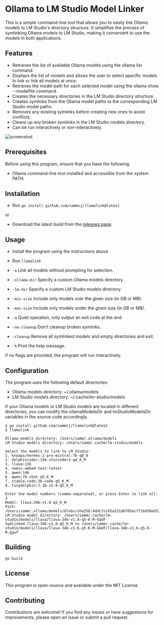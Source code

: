 # Ollama to LM Studio Model Linker

This is a simple command-line tool that allows you to easily link Ollama models to LM Studio's directory structure. It simplifies the process of symlinking Ollama models to LM Studio, making it convenient to use the models in both applications.

## Features

- Retrieves the list of available Ollama models using the ollama list command.
- Displays the list of models and allows the user to select specific models to link or link all models at once.
- Retrieves the model path for each selected model using the ollama show --modelfile command.
- Creates the necessary directories in the LM Studio directory structure.
- Creates symlinks from the Ollama model paths to the corresponding LM Studio model paths.
- Removes any existing symlinks before creating new ones to avoid conflicts.
- Cleans up any broken symlinks in the LM Studio models directory.
- Can be run interactively or non-interactively.

![screenshot](https://github.com/sammcj/llamalink/assets/862951/0131f98a-9940-434b-abcf-2594ab09709c)

## Prerequisites

Before using this program, ensure that you have the following:

- Ollama command-line tool installed and accessible from the system PATH.

## Installation

- Run `go install github.com/sammcj/llamalink@latest`

or

- Download the latest build from the [releases page](https://github.com/sammcj/llamalink/releases).

## Usage

- Install the program using the instructions above.
- Run `llamalink`

- `-a` Link all models without prompting for selection.
- `-ollama-dir` Specify a custom Ollama models directory.
- `-lm-dir` Specify a custom LM Studio models directory.
- `-min-size` Include only models over the given size (in GB or MB).
- `-max-size` Include only models under the given size (in GB or MB).
- `-q` Quiet operation, only output an exit code at the end.
- `-no-cleanup` Don't cleanup broken symlinks.
- `-cleanup` Remove all symlinked models and empty directories and exit.
- `-h` Print the help message.

If no flags are provided, the program will run interactively.

## Configuration

The program uses the following default directories:

- Ollama models directory: ~/.ollama/models
- LM Studio models directory: ~/.cache/lm-studio/models

If your Ollama models or LM Studio models are located in different directories, you can modify the ollamaModelsDir and lmStudioModelsDir variables in the source code accordingly.

```plaintext
$ go install github.com/sammcj/llamalink@latest
$ llamalink

Ollama models directory: /Users/samm/.ollama/models
LM Studio models directory: /Users/samm/.cache/lm-studio/models

Select the models to link to LM Studio:
1. knoopx/hermes-2-pro-mistral:7b-q8_0
2. dolphincoder:15b-starcoder2-q4_K_M
3. llava:13b
4. nomic-embed-text:latest
5. qwen:14b
6. qwen:7b-chat-q5_K_M
7. stable-code:3b-code-q5_K_M
8. tinydolphin:1.1b-v2.8-q5_K_M

Enter the model numbers (comma-separated), or press Enter to link all: 3
Model: llava:34b-v1.6-q5_K_M
Path: /Users/samm/.ollama/models/blobs/sha256:4ddc7cc65a231db765ecf716d58ed3262e4496847eafcbcf80288fc2c552d9e6
LM Studio model directory: /Users/samm/.cache/lm-studio/models/llava/llava-34b-v1.6-q5-K-M-GGUF
Symlinked llava:34b-v1.6-q5_K_M to /Users/samm/.cache/lm-studio/models/llava/llava-34b-v1.6-q5-K-M-GGUF/llava-34b-v1.6-q5-K-M.gguf
```

## Building

```shell
go build
```

## License

This program is open-source and available under the MIT License.

## Contributing

Contributions are welcome! If you find any issues or have suggestions for improvements, please open an issue or submit a pull request.
